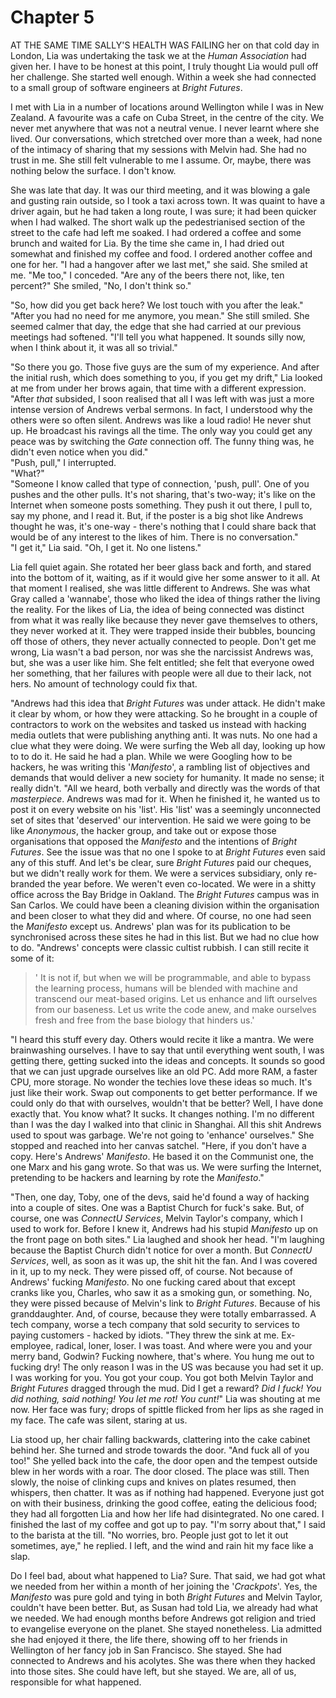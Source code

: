 
# Chapter 5
AT THE SAME TIME SALLY'S HEALTH WAS FAILING her on that cold day in London, Lia was undertaking the task we at the *Human Association* had given her. I have to be honest at this point, I truly thought Lia would pull off her challenge. She started well enough. Within a week she had connected to a small group of software engineers at *Bright Futures*. 

I met with Lia in a number of locations around Wellington while I was in New Zealand. A favourite was a cafe on Cuba Street, in the centre of the city. We never met anywhere that was not a neutral venue. I never learnt where she lived. Our conversations, which stretched over more than a week, had none of the intimacy of sharing that my sessions with Melvin had. She had no trust in me. She still felt vulnerable to me I assume. Or, maybe, there was nothing below the surface. I don't know. 

She was late that day. It was our third meeting, and it was blowing a gale and gusting rain outside, so I took a taxi across town. It was quaint to have a driver again, but he had taken a long route, I was sure; it had been quicker when I had walked. The short walk up the pedestrianised section of the street to the cafe had left me soaked. I had ordered a coffee and some brunch and waited for Lia. By the time she came in, I had dried out somewhat and finished my coffee and food. I ordered another coffee and one for her. "I had a hangover after we last met," she said. She smiled at me. "Me too," I conceded. "Are any of the beers there not, like, ten percent?" She smiled, "No, I don't think so."

"So, how did you get back here? We lost touch with you after the leak." "After you had no need for me anymore, you mean." She still smiled. She seemed calmer that day, the edge that she had carried at our previous meetings had softened. "I'll tell you what happened. It sounds silly now, when I think about it, it was all so trivial."

<!-- Moved from Chapter 2 -->

"So there you go. Those five guys are the sum of my experience. And after the initial rush, which does something to you, if you get my drift," Lia looked at me from under her brows again, that time with a different expression. "After *that* subsided, I soon realised that all I was left with was just a more intense version of Andrews verbal sermons. In fact, I understood why the others were so often silent. Andrews was like a loud radio! He never shut up. He broadcast his ravings all the time. The only way you could get any peace was by switching the *Gate* connection off. The funny thing was, he didn't even notice when you did."  
    "Push, pull," I interrupted.  
    "What?"  
    "Someone I know called that type of connection, 'push, pull'. One of you pushes and the other pulls. It's not sharing, that's two-way; it's like on the Internet when someone posts something. They push it out there, I pull to, say my phone, and I read it. But, if the poster is a big shot like Andrews thought he was, it's one-way - there's nothing that I could share back that would be of any interest to the likes of him. There is no conversation."  
    "I get it," Lia said. "Oh, I get it. No one listens."

Lia fell quiet again. She rotated her beer glass back and forth, and stared into the bottom of it, waiting, as if it would give her some answer to it all. At that moment I realised, she was little different to Andrews. She was what Gray called a 'wannabe', those who liked the idea of things rather the living the reality. For the likes of Lia, the idea of being connected was distinct from what it was really like because they never gave themselves to others, they never worked at it. They were trapped inside their bubbles, bouncing off those of others, they never actually connected to people. Don't get me wrong, Lia wasn't a bad person, nor was she the narcissist Andrews was, but, she was a user like him. She felt entitled; she felt that everyone owed her something, that her failures with people were all due to their lack, not hers. No amount of technology could fix that.

<!-- clip -->

"Andrews had this idea that *Bright Futures* was under attack. He didn't make it clear by whom, or how they were attacking. So he brought in a couple of contractors to work on the websites and tasked us instead with hacking media outlets that were publishing anything anti. It was nuts. No one had a clue what they were doing. We were surfing the Web all day, looking up how to to do it. He said he had a plan. While we were Googling how to be hackers, he was writing this '*Manifesto*', a rambling list of objectives and demands that would deliver a new society for humanity. It made no sense; it really didn't.
    "All we heard, both verbally and directly was the words of that *masterpiece*. Andrews was mad for it. When he finished it, he wanted us to post it on every website on his 'list'. His 'list' was a seemingly unconnected set of sites that 'deserved' our intervention. He said we were going to be like *Anonymous*, the hacker group, and take out or expose those organisations that opposed the *Manifesto* and the intentions of *Bright Futures*. See the issue was that no one I spoke to at *Bright Futures* even said any of this stuff. And let's be clear, sure *Bright Futures* paid our cheques, but we didn't really work for them. We were a services subsidiary, only re-branded the year before. We weren't even co-located. We were in a shitty office across the Bay Bridge in Oakland. The *Bright Futures* campus was in San Carlos. We could have been a cleaning division within the organisation and been closer to what they did and where. Of course, no one had seen the *Manifesto* except us. Andrews' plan was for its publication to be synchronised across these sites he had in this list. But we had no clue how to do.
    "Andrews' concepts were classic cultist rubbish. I can still recite it some of it: 

>' It is not if, but when we will be programmable, and able to bypass the learning process, humans will be blended with machine and transcend our meat-based origins. Let us enhance and lift ourselves from our baseness. Let us write the code anew, and make ourselves fresh and free from the base biology that hinders us.' 

"I heard this stuff every day. Others would recite it like a mantra. We were brainwashing ourselves. I have to say that until everything went south, I was getting there, getting sucked into the ideas and concepts. It sounds so good that we can just upgrade ourselves like an old PC. Add more RAM, a faster CPU, more storage. No wonder the techies love these ideas so much. It's just like their work. Swap out components to get better performance. If we could only do that with ourselves, wouldn't that be better? Well, I have done exactly that. You know what? It sucks. It changes nothing. I'm no different than I was the day I walked into that clinic in Shanghai. All this shit Andrews used to spout was garbage. We're not going to 'enhance' ourselves." She stopped and reached into her canvas satchel. "Here, if you don't have a copy. Here's Andrews' *Manifesto*. He based it on the Communist one, the one Marx and his gang wrote. So that was us. We were surfing the Internet, pretending to be hackers and learning by rote the *Manifesto*."

"Then, one day, Toby, one of the devs, said he'd found a way of hacking into a couple of sites. One was a Baptist Church for fuck's sake. But, of course, one was *ConnectU Services*, Melvin Taylor's company, which I used to work for. Before I knew it, Andrews had his stupid *Manifesto* up on the front page on both sites." Lia laughed and shook her head. "I'm laughing because the Baptist Church didn't notice for over a month. But *ConnectU Services*, well, as soon as it was up, the shit hit the fan. And I was covered in it, up to my neck. They were pissed off, of course. Not because of Andrews' fucking *Manifesto*. No one fucking cared about that except cranks like you, Charles, who saw it as a smoking gun, or something. No, they were pissed because of Melvin's link to *Bright Futures*. Because of his granddaughter. And, of course, because they were totally embarrassed. A tech company, worse a tech company that sold security to services to paying customers - hacked by idiots. 
    "They threw the sink at me. Ex-employee, radical, loner, loser. I was toast. And where were you and your merry band, Godwin? Fucking nowhere, that's where. You hung me out to fucking dry! The only reason I was in the US was because you had set it up. I was working for you. You got your coup. You got both Melvin Taylor and *Bright Futures* dragged through the mud. Did I get a reward? *Did I fuck! You did nothing, said nothing! You let me rot! You cunt!*" Lia was shouting at me now. Her face was fury; drops of spittle flicked from her lips as she raged in my face. The cafe was silent, staring at us.

Lia stood up, her chair falling backwards, clattering into the cake cabinet behind her. She turned and strode towards the door. "And fuck all of you too!" She yelled back into the cafe, the door open and the tempest outside blew in her words with a roar. The door closed. The place was still. Then slowly, the noise of clinking cups and knives on plates resumed, then whispers, then chatter. It was as if nothing had happened. Everyone just got on with their business, drinking the good coffee, eating the delicious food; they had all forgotten Lia and how her life had disintegrated. No one cared. I finished the last of my coffee and got up to pay. "I'm sorry about that," I said to the barista at the till. "No worries, bro. People just got to let it out sometimes, aye," he replied. I left, and the wind and rain hit my face like a slap.

Do I feel bad, about what happened to Lia? Sure. That said, we had got what we needed from her within a month of her joining the '*Crackpots*'. Yes, the *Manifesto* was pure gold and tying in both *Bright Futures* and Melvin Taylor, couldn't have been better. But, as Susan had told Lia, we already had what we needed. We had enough months before Andrews got religion and tried to evangelise everyone on the planet. She stayed nonetheless. Lia admitted she had enjoyed it there, the life there, showing off to her friends in Wellington of her fancy job in San Francisco. She stayed. She had connected to Andrews and his acolytes. She was there when they hacked into those sites. She could have left, but she stayed. We are, all of us, responsible for what happened.